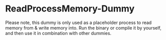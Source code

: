 # ReadProcessMemory-Dummy

Please note, this dummy is only used as a placeholder process to read memory from & write memory into. 
Run the binary or compile it by yourself, and then use it in combination with other dummies. 
